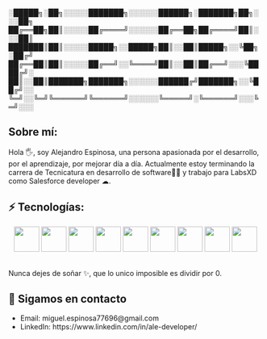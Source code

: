 
░█████╗░██╗░░░░░███████╗░░░░░░██████╗░███████╗██╗░░░██╗
██╔══██╗██║░░░░░██╔════╝░░░░░░██╔══██╗██╔════╝██║░░░██║
███████║██║░░░░░█████╗░░█████╗██║░░██║█████╗░░╚██╗░██╔╝
██╔══██║██║░░░░░██╔══╝░░╚════╝██║░░██║██╔══╝░░░╚████╔╝░
██║░░██║███████╗███████╗░░░░░░██████╔╝███████╗░░╚██╔╝░░
╚═╝░░╚═╝╚══════╝╚══════╝░░░░░░╚═════╝░╚══════╝░░░╚═╝░░░

## Sobre mí:

Hola 🖐, soy Alejandro Espinosa, una persona apasionada por el desarrollo, por el aprendizaje, por mejorar día a día. Actualmente estoy terminando la carrera de Tecnicatura en desarrollo de software👨‍💻 y trabajo para LabsXD como Salesforce developer ☁.

## ⚡ Tecnologías:

<div align="center">
    <img src="https://cdn-icons-png.flaticon.com/128/5968/5968267.png" width="50" height="50"/>
    <img src="https://cdn-icons-png.flaticon.com/128/5968/5968242.png" width="50" height="50"/>
    <img src="https://cdn-icons-png.flaticon.com/128/5968/5968292.png" width="50" height="50"/>
    <img src="https://cdn-icons-png.flaticon.com/128/5968/5968381.png" width="50" height="50"/>
    <img src="https://cdn-icons-png.flaticon.com/128/5968/5968313.png" width="50" height="50"/>
    <img src="https://cdn-icons-png.flaticon.com/128/5968/5968672.png" width="50" height="50"/>
    <img src="https://upload.wikimedia.org/wikipedia/commons/thumb/c/cf/Angular_full_color_logo.svg/1200px-Angular_full_color_logo.svg.png" width="50" height="50"/>
    <img src="https://cdn-icons-png.flaticon.com/128/5968/5968350.png" width="50" height="50"/>
    <img src="https://cdn-icons-png.flaticon.com/128/5968/5968914.png" width="50" height="50"/>
</div>

<br>

Nunca dejes de soñar ✨, que lo unico imposible es dividir por 0.

## 📱 Sigamos en contacto

<ul>
  <li type="disc">Email: miguel.espinosa77696@gmail.com</li>
  <li type="disc">LinkedIn: https://www.linkedin.com/in/ale-developer/</li>
</ul>
